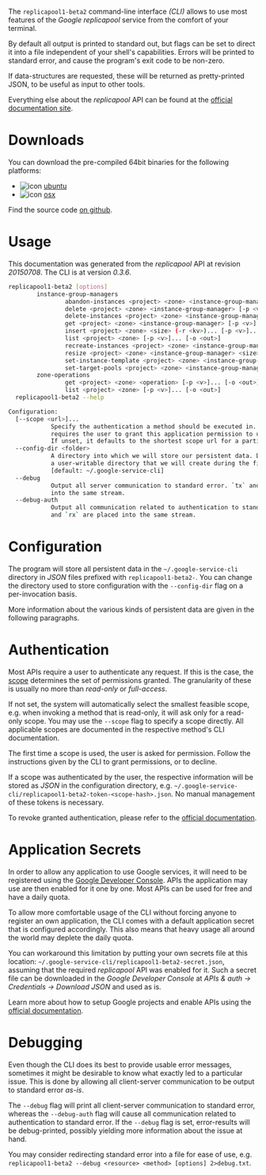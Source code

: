 <!---
DO NOT EDIT !
This file was generated automatically from 'src/mako/cli/README.md.mako'
DO NOT EDIT !
-->
The `replicapool1-beta2` command-line interface *(CLI)* allows to use most features of the *Google replicapool* service from the comfort of your terminal.

By default all output is printed to standard out, but flags can be set to direct it into a file independent of your shell's
capabilities. Errors will be printed to standard error, and cause the program's exit code to be non-zero.

If data-structures are requested, these will be returned as pretty-printed JSON, to be useful as input to other tools.

Everything else about the *replicapool* API can be found at the
[official documentation site](https://developers.google.com/compute/docs/instance-groups/manager/v1beta2).

# Downloads

You can download the pre-compiled 64bit binaries for the following platforms:

* ![icon](http://megaicons.net/static/img/icons_sizes/6/140/16/ubuntu-icon.png) [ubuntu](http://dl.byronimo.de/google.rs/cli/0.3.6/ubuntu/replicapool1-beta2.tar.gz)
* ![icon](http://hydra-media.cursecdn.com/wow.gamepedia.com/a/a2/Apple-icon-16x16.png?version=25ddd67ac3dd3b634478e3978b76cb74) [osx](http://dl.byronimo.de/google.rs/cli/0.3.6/osx/replicapool1-beta2.tar.gz)

Find the source code [on github](https://github.com/Byron/google-apis-rs/tree/master/gen/replicapool1_beta2-cli).

# Usage

This documentation was generated from the *replicapool* API at revision *20150708*. The CLI is at version *0.3.6*.

```bash
replicapool1-beta2 [options]
        instance-group-managers
                abandon-instances <project> <zone> <instance-group-manager> (-r <kv>)... [-p <v>]... [-o <out>]
                delete <project> <zone> <instance-group-manager> [-p <v>]... [-o <out>]
                delete-instances <project> <zone> <instance-group-manager> (-r <kv>)... [-p <v>]... [-o <out>]
                get <project> <zone> <instance-group-manager> [-p <v>]... [-o <out>]
                insert <project> <zone> <size> (-r <kv>)... [-p <v>]... [-o <out>]
                list <project> <zone> [-p <v>]... [-o <out>]
                recreate-instances <project> <zone> <instance-group-manager> (-r <kv>)... [-p <v>]... [-o <out>]
                resize <project> <zone> <instance-group-manager> <size> [-p <v>]... [-o <out>]
                set-instance-template <project> <zone> <instance-group-manager> (-r <kv>)... [-p <v>]... [-o <out>]
                set-target-pools <project> <zone> <instance-group-manager> (-r <kv>)... [-p <v>]... [-o <out>]
        zone-operations
                get <project> <zone> <operation> [-p <v>]... [-o <out>]
                list <project> <zone> [-p <v>]... [-o <out>]
  replicapool1-beta2 --help

Configuration:
  [--scope <url>]...
            Specify the authentication a method should be executed in. Each scope
            requires the user to grant this application permission to use it.
            If unset, it defaults to the shortest scope url for a particular method.
  --config-dir <folder>
            A directory into which we will store our persistent data. Defaults to
            a user-writable directory that we will create during the first invocation.
            [default: ~/.google-service-cli]
  --debug
            Output all server communication to standard error. `tx` and `rx` are placed
            into the same stream.
  --debug-auth
            Output all communication related to authentication to standard error. `tx`
            and `rx` are placed into the same stream.

```

# Configuration

The program will store all persistent data in the `~/.google-service-cli` directory in *JSON* files prefixed with `replicapool1-beta2-`.  You can change the directory used to store configuration with the `--config-dir` flag on a per-invocation basis.

More information about the various kinds of persistent data are given in the following paragraphs.

# Authentication

Most APIs require a user to authenticate any request. If this is the case, the [scope][scopes] determines the 
set of permissions granted. The granularity of these is usually no more than *read-only* or *full-access*.

If not set, the system will automatically select the smallest feasible scope, e.g. when invoking a
method that is read-only, it will ask only for a read-only scope. 
You may use the `--scope` flag to specify a scope directly. 
All applicable scopes are documented in the respective method's CLI documentation.

The first time a scope is used, the user is asked for permission. Follow the instructions given 
by the CLI to grant permissions, or to decline.

If a scope was authenticated by the user, the respective information will be stored as *JSON* in the configuration
directory, e.g. `~/.google-service-cli/replicapool1-beta2-token-<scope-hash>.json`. No manual management of these tokens
is necessary.

To revoke granted authentication, please refer to the [official documentation][revoke-access].

# Application Secrets

In order to allow any application to use Google services, it will need to be registered using the 
[Google Developer Console][google-dev-console]. APIs the application may use are then enabled for it
one by one. Most APIs can be used for free and have a daily quota.

To allow more comfortable usage of the CLI without forcing anyone to register an own application, the CLI
comes with a default application secret that is configured accordingly. This also means that heavy usage
all around the world may deplete the daily quota.

You can workaround this limitation by putting your own secrets file at this location: 
`~/.google-service-cli/replicapool1-beta2-secret.json`, assuming that the required *replicapool* API 
was enabled for it. Such a secret file can be downloaded in the *Google Developer Console* at 
*APIs & auth -> Credentials -> Download JSON* and used as is.

Learn more about how to setup Google projects and enable APIs using the [official documentation][google-project-new].


# Debugging

Even though the CLI does its best to provide usable error messages, sometimes it might be desirable to know
what exactly led to a particular issue. This is done by allowing all client-server communication to be 
output to standard error *as-is*.

The `--debug` flag will print all client-server communication to standard error, whereas the `--debug-auth` flag
will cause all communication related to authentication to standard error.
If the `--debug` flag is set, error-results will be debug-printed, possibly yielding more information about the 
issue at hand.

You may consider redirecting standard error into a file for ease of use, e.g. `replicapool1-beta2 --debug <resource> <method> [options] 2>debug.txt`.


[scopes]: https://developers.google.com/+/api/oauth#scopes
[revoke-access]: http://webapps.stackexchange.com/a/30849
[google-dev-console]: https://console.developers.google.com/
[google-project-new]: https://developers.google.com/console/help/new/